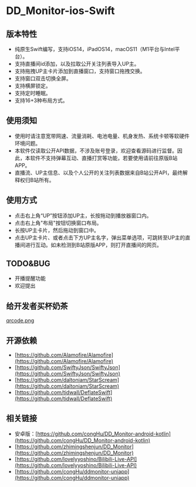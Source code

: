 #  DD_Monitor-ios-Swift

## 版本特性
- 纯原生Swift编写，支持iOS14，iPadOS14，macOS11（M1平台与Intel平台）。
- 支持直播间id添加，以及拉取公开关注列表导入UP主。
- 支持拖拽UP主卡片添加到直播窗口，支持窗口拖拽交换。
- 支持窗口双击切换全屏。
- 支持横屏锁定。
- 支持定时睡眠。
- 支持16+3种布局方式。

## 使用须知
- 使用时请注意宽带网速、流量消耗、电池电量、机身发热、系统卡顿等软硬件环境问题。
- 本软件仅读取公开API数据，不涉及账号登录，欢迎查看源码进行监督。因此，本软件不支持弹幕互动、直播打赏等功能，若要使用请前往原版B站APP。
- 直播流、UP主信息、以及个人公开的关注列表数据来自B站公开API，最终解释权归B站所有。

## 使用方式
- 点击右上角“UP”按钮添加UP主，长按拖动到播放器窗口内。
- 点击右上角"布局"按钮切换窗口布局。
- 长按UP主卡片，然后拖动到窗口中。
- 点击UP主卡片、或者点击下方UP主名字，弹出菜单选项，可跳转至UP主的直播间进行互动。如未检测到B站原版APP，则打开直播间的网页。

## TODO&BUG
- 开播提醒功能
- 欢迎提出

## 给开发者买杯奶茶
[qrcode.png](qrcode.png)

## 开源依赖
- [https://github.com/Alamofire/Alamofire](https://github.com/Alamofire/Alamofire)
- [https://github.com/SwiftyJson/SwiftyJson](https://github.com/SwiftyJson/SwiftyJson)
- [https://github.com/daltoniam/StarScream](https://github.com/daltoniam/StarScream)
- [https://github.com/tidwall/DeflateSwift](https://github.com/tidwall/DeflateSwift)

## 相关链接
- 安卓版：[https://github.com/congHu/DD_Monitor-android-kotlin](https://github.com/congHu/DD_Monitor-android-kotlin)
- [https://github.com/zhimingshenjun/DD_Monitor](https://github.com/zhimingshenjun/DD_Monitor)
- [https://github.com/lovelyyoshino/Bilibili-Live-API](https://github.com/lovelyyoshino/Bilibili-Live-API)
- [https://github.com/congHu/ddmonitor-uniapp](https://github.com/congHu/ddmonitor-uniapp)
